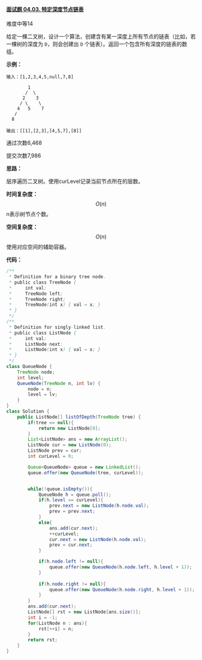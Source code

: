 #### [面试题 04.03. 特定深度节点链表](https://leetcode-cn.com/problems/list-of-depth-lcci/)

难度中等14

给定一棵二叉树，设计一个算法，创建含有某一深度上所有节点的链表（比如，若一棵树的深度为 `D`，则会创建出 `D` 个链表）。返回一个包含所有深度的链表的数组。

 

**示例：**

```
输入：[1,2,3,4,5,null,7,8]

        1
       /  \ 
      2    3
     / \    \ 
    4   5    7
   /
  8

输出：[[1],[2,3],[4,5,7],[8]]
```

通过次数6,468

提交次数7,986





**思路：**

层序遍历二叉树。使用curLevel记录当前节点所在的层数。

**时间复杂度：**
$$
O(n)
$$
n表示树节点个数。

**空间复杂度：**
$$
O(n)
$$
使用对应空间的辅助容器。

**代码：**

```java
/**
 * Definition for a binary tree node.
 * public class TreeNode {
 *     int val;
 *     TreeNode left;
 *     TreeNode right;
 *     TreeNode(int x) { val = x; }
 * }
 */
/**
 * Definition for singly-linked list.
 * public class ListNode {
 *     int val;
 *     ListNode next;
 *     ListNode(int x) { val = x; }
 * }
 */
class QueueNode {
    TreeNode node;
    int level;
    QueueNode(TreeNode n, int lv) { 
        node = n; 
        level = lv;
    }
}
class Solution {
    public ListNode[] listOfDepth(TreeNode tree) {
        if(tree == null){
            return new ListNode[0];
        }
        List<ListNode> ans = new ArrayList();
        ListNode cur = new ListNode(0);
        ListNode prev = cur;
        int curLevel = 0;

        Queue<QueueNode> queue = new LinkedList();
        queue.offer(new QueueNode(tree, curLevel));


        while(!queue.isEmpty()){
            QueueNode h = queue.poll();
            if(h.level == curLevel){
                prev.next = new ListNode(h.node.val);
                prev = prev.next;
            }
            else{
                ans.add(cur.next);
                ++curLevel;
                cur.next = new ListNode(h.node.val);
                prev = cur.next;
            }

            if(h.node.left != null){
                queue.offer(new QueueNode(h.node.left, h.level + 1));
            }
            
            if(h.node.right != null){
                queue.offer(new QueueNode(h.node.right, h.level + 1));
            }
        }
        ans.add(cur.next);
        ListNode[] rst = new ListNode[ans.size()];
        int i = -1;
        for(ListNode n : ans){
            rst[++i] = n;
        }
        return rst;
    }
}
```

